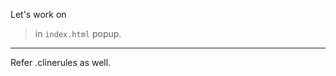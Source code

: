 Let's work on

> <!-- TODO: Add a button to migrate the current tab to other session. -->
>
> in `index.html` popup.

---

Refer .clinerules as well.
